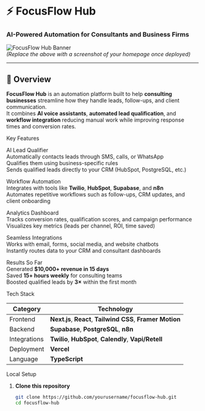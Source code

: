 # ⚡ FocusFlow Hub  
### AI-Powered Automation for Consultants and Business Firms  

![FocusFlow Hub Banner](https://your-image-link-here)  
*(Replace the above with a screenshot of your homepage once deployed)*

---

## 🧠 Overview

**FocusFlow Hub** is an automation platform built to help **consulting businesses** streamline how they handle leads, follow-ups, and client communication.  
It combines **AI voice assistants**, **automated lead qualification**, and **workflow integration**  reducing manual work while improving response times and conversion rates.



Key Features

AI Lead Qualifier  
Automatically contacts leads through SMS, calls, or WhatsApp  
Qualifies them using business-specific rules  
Sends qualified leads directly to your CRM (HubSpot, PostgreSQL, etc.)

 Workflow Automation  
 Integrates with tools like **Twilio**, **HubSpot**, **Supabase**, and **n8n**  
 Automates repetitive workflows such as follow-ups, CRM updates, and client onboarding  

Analytics Dashboard  
 Tracks conversion rates, qualification scores, and campaign performance  
 Visualizes key metrics (leads per channel, ROI, time saved)

 Seamless Integrations  
 Works with email, forms, social media, and website chatbots  
 Instantly routes data to your CRM and consultant dashboards

 Results So Far  
 Generated **$10,000+ revenue in 15 days**  
 Saved **15+ hours weekly** for consulting teams  
 Boosted qualified leads by **3×** within the first month

Tech Stack

| Category | Technology |
|-----------|-------------|
| Frontend | **Next.js**, **React**, **Tailwind CSS**, **Framer Motion** |
| Backend | **Supabase**, **PostgreSQL**, **n8n** |
| Integrations | **Twilio**, **HubSpot**, **Calendly**, **Vapi/Retell** |
| Deployment | **Vercel** |
| Language | **TypeScript** |


Local Setup

1. **Clone this repository**
   ```bash
   git clone https://github.com/yourusername/focusflow-hub.git
   cd focusflow-hub
